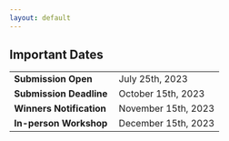 ```yaml
---
layout: default
---
```


## Important Dates

<table class="foo">
    <tr>
        <td width="50%"><b>Submission Open</b></td>
        <td width="50%">July 25th, 2023</td>
    </tr>
    <tr>
        <td width="50%"><b>Submission Deadline</b></td>
        <td width="50%">October 15th, 2023</td>
    </tr>
    <tr>
        <td width="50%"><b>Winners Notification</b></td>
        <td width="50%">November 15th, 2023</td>
    </tr>
    <tr>
        <td width="50%"><b>In-person Workshop</b></td>
        <td width="50%">December 15th, 2023</td>
    </tr>
</table>
